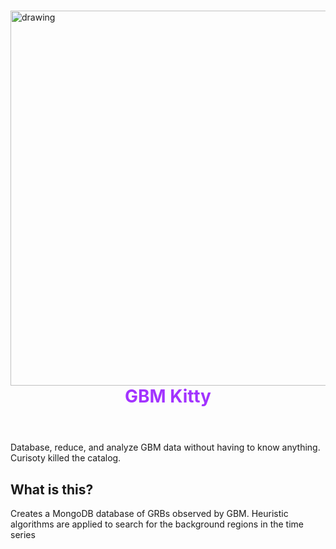 <div  >
<img src="https://raw.githubusercontent.com/grburgess/gbm_kitty/master/logo.png" alt="drawing" width="600" align="left"/>
<header >
  <h1>
   <p style="color:#A233FF;"> GBM Kitty </p>
  </h1>
</header>

Database, reduce, and analyze GBM data without having to know anything. Curisoty killed the catalog. 

</div>

## What is this?

Creates a MongoDB database of GRBs observed by GBM. Heuristic algorithms are applied to search for the background regions in the time series 
